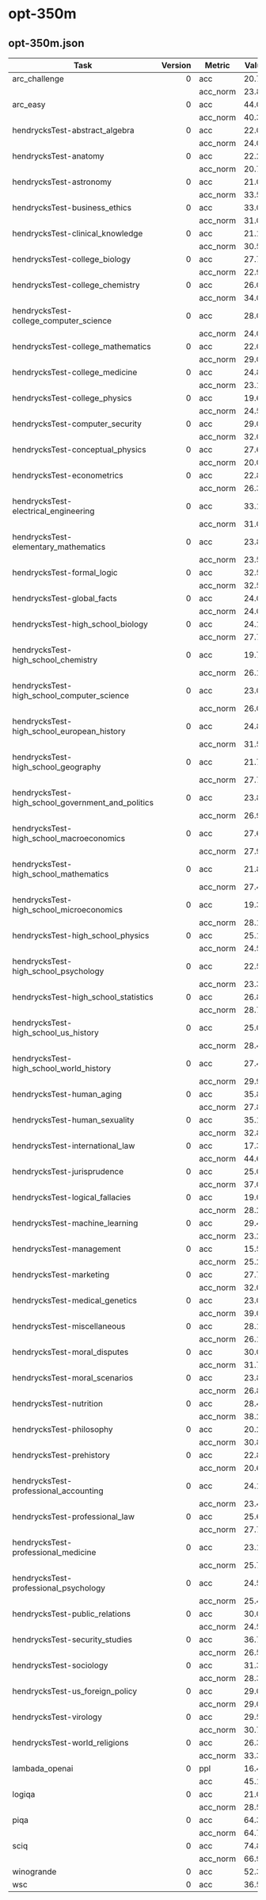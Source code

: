 # opt-350m

## opt-350m.json
|                      Task                       |Version| Metric |Value|   |Stderr|
|-------------------------------------------------|------:|--------|----:|---|-----:|
|arc_challenge                                    |      0|acc     |20.73|±  |  1.18|
|                                                 |       |acc_norm|23.89|±  |  1.25|
|arc_easy                                         |      0|acc     |44.02|±  |  1.02|
|                                                 |       |acc_norm|40.36|±  |  1.01|
|hendrycksTest-abstract_algebra                   |      0|acc     |22.00|±  |  4.16|
|                                                 |       |acc_norm|24.00|±  |  4.29|
|hendrycksTest-anatomy                            |      0|acc     |22.22|±  |  3.59|
|                                                 |       |acc_norm|20.74|±  |  3.50|
|hendrycksTest-astronomy                          |      0|acc     |21.05|±  |  3.32|
|                                                 |       |acc_norm|33.55|±  |  3.84|
|hendrycksTest-business_ethics                    |      0|acc     |33.00|±  |  4.73|
|                                                 |       |acc_norm|31.00|±  |  4.65|
|hendrycksTest-clinical_knowledge                 |      0|acc     |21.13|±  |  2.51|
|                                                 |       |acc_norm|30.57|±  |  2.84|
|hendrycksTest-college_biology                    |      0|acc     |27.78|±  |  3.75|
|                                                 |       |acc_norm|22.92|±  |  3.51|
|hendrycksTest-college_chemistry                  |      0|acc     |26.00|±  |  4.41|
|                                                 |       |acc_norm|34.00|±  |  4.76|
|hendrycksTest-college_computer_science           |      0|acc     |28.00|±  |  4.51|
|                                                 |       |acc_norm|24.00|±  |  4.29|
|hendrycksTest-college_mathematics                |      0|acc     |22.00|±  |  4.16|
|                                                 |       |acc_norm|29.00|±  |  4.56|
|hendrycksTest-college_medicine                   |      0|acc     |24.86|±  |  3.30|
|                                                 |       |acc_norm|23.12|±  |  3.21|
|hendrycksTest-college_physics                    |      0|acc     |19.61|±  |  3.95|
|                                                 |       |acc_norm|24.51|±  |  4.28|
|hendrycksTest-computer_security                  |      0|acc     |29.00|±  |  4.56|
|                                                 |       |acc_norm|32.00|±  |  4.69|
|hendrycksTest-conceptual_physics                 |      0|acc     |27.66|±  |  2.92|
|                                                 |       |acc_norm|20.00|±  |  2.61|
|hendrycksTest-econometrics                       |      0|acc     |22.81|±  |  3.95|
|                                                 |       |acc_norm|26.32|±  |  4.14|
|hendrycksTest-electrical_engineering             |      0|acc     |33.10|±  |  3.92|
|                                                 |       |acc_norm|31.03|±  |  3.86|
|hendrycksTest-elementary_mathematics             |      0|acc     |23.81|±  |  2.19|
|                                                 |       |acc_norm|23.54|±  |  2.19|
|hendrycksTest-formal_logic                       |      0|acc     |32.54|±  |  4.19|
|                                                 |       |acc_norm|32.54|±  |  4.19|
|hendrycksTest-global_facts                       |      0|acc     |24.00|±  |  4.29|
|                                                 |       |acc_norm|24.00|±  |  4.29|
|hendrycksTest-high_school_biology                |      0|acc     |24.19|±  |  2.44|
|                                                 |       |acc_norm|27.74|±  |  2.55|
|hendrycksTest-high_school_chemistry              |      0|acc     |19.70|±  |  2.80|
|                                                 |       |acc_norm|26.11|±  |  3.09|
|hendrycksTest-high_school_computer_science       |      0|acc     |23.00|±  |  4.23|
|                                                 |       |acc_norm|26.00|±  |  4.41|
|hendrycksTest-high_school_european_history       |      0|acc     |24.85|±  |  3.37|
|                                                 |       |acc_norm|31.52|±  |  3.63|
|hendrycksTest-high_school_geography              |      0|acc     |21.72|±  |  2.94|
|                                                 |       |acc_norm|27.78|±  |  3.19|
|hendrycksTest-high_school_government_and_politics|      0|acc     |23.83|±  |  3.07|
|                                                 |       |acc_norm|26.94|±  |  3.20|
|hendrycksTest-high_school_macroeconomics         |      0|acc     |27.69|±  |  2.27|
|                                                 |       |acc_norm|27.95|±  |  2.28|
|hendrycksTest-high_school_mathematics            |      0|acc     |21.85|±  |  2.52|
|                                                 |       |acc_norm|27.41|±  |  2.72|
|hendrycksTest-high_school_microeconomics         |      0|acc     |19.33|±  |  2.56|
|                                                 |       |acc_norm|28.15|±  |  2.92|
|hendrycksTest-high_school_physics                |      0|acc     |25.17|±  |  3.54|
|                                                 |       |acc_norm|24.50|±  |  3.51|
|hendrycksTest-high_school_psychology             |      0|acc     |22.57|±  |  1.79|
|                                                 |       |acc_norm|23.30|±  |  1.81|
|hendrycksTest-high_school_statistics             |      0|acc     |26.85|±  |  3.02|
|                                                 |       |acc_norm|28.70|±  |  3.09|
|hendrycksTest-high_school_us_history             |      0|acc     |25.00|±  |  3.04|
|                                                 |       |acc_norm|28.43|±  |  3.17|
|hendrycksTest-high_school_world_history          |      0|acc     |27.43|±  |  2.90|
|                                                 |       |acc_norm|29.96|±  |  2.98|
|hendrycksTest-human_aging                        |      0|acc     |35.87|±  |  3.22|
|                                                 |       |acc_norm|27.80|±  |  3.01|
|hendrycksTest-human_sexuality                    |      0|acc     |35.11|±  |  4.19|
|                                                 |       |acc_norm|32.82|±  |  4.12|
|hendrycksTest-international_law                  |      0|acc     |17.36|±  |  3.46|
|                                                 |       |acc_norm|44.63|±  |  4.54|
|hendrycksTest-jurisprudence                      |      0|acc     |25.00|±  |  4.19|
|                                                 |       |acc_norm|37.04|±  |  4.67|
|hendrycksTest-logical_fallacies                  |      0|acc     |19.02|±  |  3.08|
|                                                 |       |acc_norm|28.22|±  |  3.54|
|hendrycksTest-machine_learning                   |      0|acc     |29.46|±  |  4.33|
|                                                 |       |acc_norm|23.21|±  |  4.01|
|hendrycksTest-management                         |      0|acc     |15.53|±  |  3.59|
|                                                 |       |acc_norm|25.24|±  |  4.30|
|hendrycksTest-marketing                          |      0|acc     |27.78|±  |  2.93|
|                                                 |       |acc_norm|32.05|±  |  3.06|
|hendrycksTest-medical_genetics                   |      0|acc     |23.00|±  |  4.23|
|                                                 |       |acc_norm|39.00|±  |  4.90|
|hendrycksTest-miscellaneous                      |      0|acc     |28.10|±  |  1.61|
|                                                 |       |acc_norm|26.18|±  |  1.57|
|hendrycksTest-moral_disputes                     |      0|acc     |30.06|±  |  2.47|
|                                                 |       |acc_norm|31.79|±  |  2.51|
|hendrycksTest-moral_scenarios                    |      0|acc     |23.80|±  |  1.42|
|                                                 |       |acc_norm|26.82|±  |  1.48|
|hendrycksTest-nutrition                          |      0|acc     |28.43|±  |  2.58|
|                                                 |       |acc_norm|38.24|±  |  2.78|
|hendrycksTest-philosophy                         |      0|acc     |20.26|±  |  2.28|
|                                                 |       |acc_norm|30.87|±  |  2.62|
|hendrycksTest-prehistory                         |      0|acc     |22.84|±  |  2.34|
|                                                 |       |acc_norm|20.68|±  |  2.25|
|hendrycksTest-professional_accounting            |      0|acc     |24.11|±  |  2.55|
|                                                 |       |acc_norm|23.40|±  |  2.53|
|hendrycksTest-professional_law                   |      0|acc     |25.62|±  |  1.11|
|                                                 |       |acc_norm|27.71|±  |  1.14|
|hendrycksTest-professional_medicine              |      0|acc     |23.16|±  |  2.56|
|                                                 |       |acc_norm|25.74|±  |  2.66|
|hendrycksTest-professional_psychology            |      0|acc     |24.51|±  |  1.74|
|                                                 |       |acc_norm|25.49|±  |  1.76|
|hendrycksTest-public_relations                   |      0|acc     |30.00|±  |  4.39|
|                                                 |       |acc_norm|24.55|±  |  4.12|
|hendrycksTest-security_studies                   |      0|acc     |36.73|±  |  3.09|
|                                                 |       |acc_norm|26.53|±  |  2.83|
|hendrycksTest-sociology                          |      0|acc     |31.34|±  |  3.28|
|                                                 |       |acc_norm|28.36|±  |  3.19|
|hendrycksTest-us_foreign_policy                  |      0|acc     |29.00|±  |  4.56|
|                                                 |       |acc_norm|29.00|±  |  4.56|
|hendrycksTest-virology                           |      0|acc     |29.52|±  |  3.55|
|                                                 |       |acc_norm|30.72|±  |  3.59|
|hendrycksTest-world_religions                    |      0|acc     |26.32|±  |  3.38|
|                                                 |       |acc_norm|33.33|±  |  3.62|
|lambada_openai                                   |      0|ppl     |16.40|±  |  0.56|
|                                                 |       |acc     |45.16|±  |  0.69|
|logiqa                                           |      0|acc     |21.04|±  |  1.60|
|                                                 |       |acc_norm|28.57|±  |  1.77|
|piqa                                             |      0|acc     |64.36|±  |  1.12|
|                                                 |       |acc_norm|64.74|±  |  1.11|
|sciq                                             |      0|acc     |74.80|±  |  1.37|
|                                                 |       |acc_norm|66.90|±  |  1.49|
|winogrande                                       |      0|acc     |52.33|±  |  1.40|
|wsc                                              |      0|acc     |36.54|±  |  4.74|
